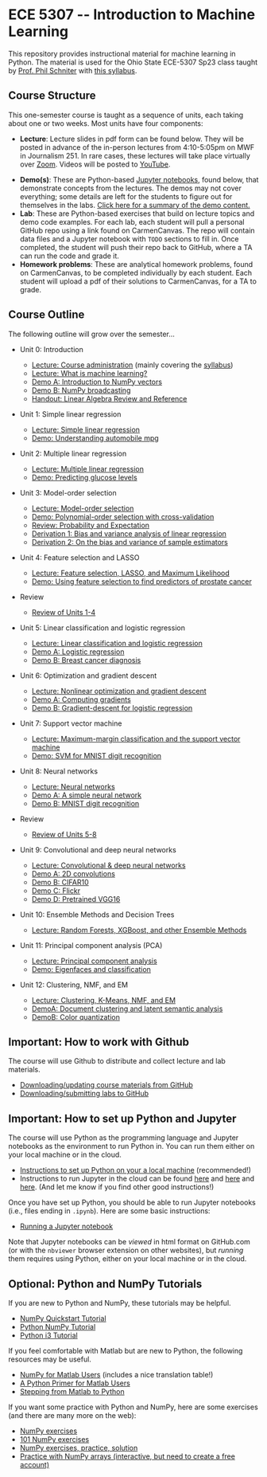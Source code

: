 # ECE 5307 -- Introduction to Machine Learning 

This repository provides instructional material for machine learning in Python.
The material is used for the Ohio State ECE-5307 Sp23 class taught by
[Prof. Phil Schniter](http://www2.ece.ohio-state.edu/~schniter/)
with [this syllabus](./Misc/ece5307_sp23_syllabus.pdf).

## Course Structure

This one-semester course is taught as a sequence of units, each taking about one or two weeks.
Most units have four components:
* **Lecture**:  Lecture slides in pdf form can be found below.  They will be posted in advance of the in-person lectures from 4:10-5:05pm on MWF in Journalism 251.  In rare cases, these lectures will take place virtually over [Zoom](https://osu.zoom.us/j/93008711267?pwd=MjRnTU9DSkVyUUl4ZzBueFNjTUtxZz09).  Videos will be posted to [YouTube](https://www.youtube.com/playlist?list=PLsN6ERo2QGXJwTlOJ8frNtwAWvVp63iys).
<!--live MWF 8-9am meetings at [https://osu.zoom.us/j/96981482662](https://osu.zoom.us/j/96981482662?pwd=WUFiZU1WdThndFNKazRyZ0dGWkQ4QT09). Links to past lecture videos will also be found below.--> 
* **Demo(s)**: These are Python-based [Jupyter notebooks](https://jupyter-notebook-beginner-guide.readthedocs.io/en/latest/what_is_jupyter.html), found below, that demonstrate concepts from the lectures.  The demos may not cover everything; some details are left for the students to figure out for themselves in the labs.  [Click here for a summary of the demo content.](./Misc/demos.md) 
* **Lab**:  These are Python-based exercises that build on lecture topics and demo code examples.  For each lab, each student will pull a personal GitHub repo using a link found on CarmenCanvas.  The repo will contain data files and a Jupyter notebook with `TODO` sections to fill in.  Once completed, the student will push their repo back to GitHub, where a TA can run the code and grade it.
* **Homework problems**:  These are analytical homework problems, found on CarmenCanvas, to be completed individually by each student.  Each student will upload a pdf of their solutions to CarmenCanvas, for a TA to grade.

## Course Outline
The following outline will grow over the semester...

* Unit 0:  Introduction
    * [Lecture:  Course administration](./Lectures/CourseAdmin.pdf) (mainly covering the [syllabus](./Misc/ece5307_sp23_syllabus.pdf))
    * [Lecture:  What is machine learning?](./Lectures/lect00_introML.pdf)
    * [Demo A:  Introduction to NumPy vectors](./Demos/demo00a_intro_vectors.ipynb)
    * [Demo B:  NumPy broadcasting](./Demos/demo00b_python_broadcasting.ipynb)
    * [Handout:  Linear Algebra Review and Reference](./Misc/cs229-linalg.pdf)

* Unit 1:  Simple linear regression
    * [Lecture:  Simple linear regression](./Lectures/lect01_SimpRegression.pdf)
    * [Demo:  Understanding automobile mpg](./Demos/demo01_auto_mpg.ipynb)

* Unit 2:  Multiple linear regression
    * [Lecture:  Multiple linear regression](./Lectures/lect02_MultLinRegression.pdf)
    * [Demo:  Predicting glucose levels](./Demos/demo02_diabetes.ipynb)

* Unit 3:  Model-order selection
    * [Lecture:  Model-order selection](./Lectures/lect03_ModelSelection.pdf)    
    * [Demo:  Polynomial-order selection with cross-validation](./Demos/demo03_polyfit.ipynb)
    * [Review:  Probability and Expectation](./Misc/expectation.pdf)
    * [Derivation 1:  Bias and variance analysis of linear regression](./Misc/bias_variance_for_linear_regression.pdf)
    * [Derivation 2:  On the bias and variance of sample estimators](./Misc/sample_estimators.pdf)

* Unit 4:  Feature selection and LASSO
    * [Lecture:  Feature selection, LASSO, and Maximum Likelihood](./Lectures/lect04_Lasso.pdf)         
    * [Demo:  Using feature selection to find predictors of prostate cancer](./Demos/demo04_prostate.ipynb) 

* Review 
    * [Review of Units 1-4](./Misc/midterm1_review.pdf)

* Unit 5:  Linear classification and logistic regression
    * [Lecture:  Linear classification and logistic regression](./Lectures/lect05_LogisticReg.pdf)
    * [Demo A:  Logistic regression](./Demos/demo05a_logistic_regression.ipynb)
    * [Demo B:  Breast cancer diagnosis](./Demos/demo05b_breast_cancer.ipynb)

* Unit 6:  Optimization and gradient descent
    * [Lecture:  Nonlinear optimization and gradient descent](./Lectures/lect06_Optim.pdf)
    * [Demo A:  Computing gradients](./Demos/demo06a_computing_gradients.ipynb)
    * [Demo B:  Gradient-descent for logistic regression](./Demos/demo06b_grad_descent.ipynb)

* Unit 7:  Support vector machine
    * [Lecture:  Maximum-margin classification and the support vector machine](./Lectures/lect07_svm.pdf)
    * [Demo:  SVM for MNIST digit recognition](./Demos/demo07_mnist_svm.ipynb)

* Unit 8:  Neural networks
    * [Lecture:  Neural networks](./Lectures/lect08_neural.pdf)
    * [Demo A:  A simple neural network](./Demos/demo08a_simple_neural.ipynb)
    * [Demo B:  MNIST digit recognition](./Demos/demo08b_mnist_neural.ipynb)

* Review 
    * [Review of Units 5-8](./Misc/midterm2_review.pdf)

* Unit 9:  Convolutional and deep neural networks
    * [Lecture:  Convolutional & deep neural networks](./Lectures/lect09_ConvNet.pdf)
    * [Demo A:  2D convolutions](./Demos/demo09a_cnn_convolutions.ipynb)
    * [Demo B:  CIFAR10](./Demos/demo09b_cnn_classifier.ipynb)
    * [Demo C:  Flickr](./Demos/demo09c_cnn_flickr.ipynb)
    * [Demo D:  Pretrained VGG16](./Demos/demo09d_cnn_vgg16.ipynb)

* Unit 10:  Ensemble Methods and Decision Trees 
    * [Lecture:  Random Forests, XGBoost, and other Ensemble Methods](./Lectures/lect10_ensemble.pdf)

* Unit 11:  Principal component analysis (PCA)
    * [Lecture:  Principal component analysis](./Lectures/lect11_pca.pdf)
    * [Demo:  Eigenfaces and classification](./Demos/demo11_eigenface_SVM.ipynb)

* Unit 12:  Clustering, NMF, and EM
    * [Lecture:  Clustering, K-Means, NMF, and EM](./Lectures/lect12_clustering.pdf)
    * [DemoA:  Document clustering and latent semantic analysis](./Demos/demo12a_cluster_doc.ipynb)
    * [DemoB:  Color quantization](./Demos/demo12b_cluster_color.ipynb)

<!--
![#f03c15](https://via.placeholder.com/15/f03c15/000000?text=+) 
-->

## Important: How to work with Github

The course will use Github to distribute and collect lecture and lab materials.  
* [Downloading/updating course materials from GitHub](./Basics/github.md)
* [Downloading/submitting labs to GitHub](./Basics/github_labs.md)

<!--
* [Instructions to Fork the GitRepository and Make your own update and send pull request](https://github.com/ishjain/learnGithub/blob/master/updateMLrepo.md) 
-->

## Important: How to set up Python and Jupyter

The course will use Python as the programming language and Jupyter notebooks as the environment to run Python in.
You can run them either on your local machine or in the cloud.
<!--
[Amazon web services (AWS)](https://aws.amazon.com),
[Google cloud platform (GCP)](http://cloud.google.com), or
[Microsoft azure](https://azure.microsoft.com).
* [Set up a virtual machine in Google Cloud Platform (GCP)](./GCP/getting_started.md)
-->
* [Instructions to set up Python on your a local machine](./Basics/setup.md) (recommended!)
* Instructions to run Jupyter in the cloud can be found
  [here](https://www.dataschool.io/cloud-services-for-jupyter-notebook/) 
  and
  [here](https://towardsdatascience.com/how-to-run-jupyter-notebooks-in-the-cloud-6ba14ca164da) 
  and
  [here](https://www.exxactcorp.com/blog/Deep-Learning/the-4-best-jupyter-notebook-environments-for-deep-learning).
  (And let me know if you find other good instructions!)

Once you have set up Python, you should be able to run Jupyter notebooks (i.e., files ending in `.ipynb`).  Here are some basic instructions:
* [Running a Jupyter notebook](./Basics/jupyter.md) 

Note that Jupyter notebooks can be _viewed_ in html format on GitHub.com (or with the `nbviewer` browser extension on other websites), but _running_ them requires using Python, either on your local machine or in the cloud. 

<!--
* [Set up a virtual machine in Google Cloud Platform with Docker](./GCP/docker.md)
* [Basics of Python and Its Application for Image Processing through OpenCV](./Basics/PythonTutorial_ACK.pdf)
    * [Example codes and images](./Basics/PythonSampleCodes.zip)
-->

## Optional: Python and NumPy Tutorials

If you are new to Python and NumPy, these tutorials may be helpful.

* [NumPy Quickstart Tutorial](https://docs.scipy.org/doc/numpy/user/quickstart.html)
* [Python NumPy Tutorial](http://cs231n.github.io/python-numpy-tutorial/)
* [Python i3 Tutorial](https://docs.python.org/3/tutorial/)

If you feel comfortable with Matlab but are new to Python, the following resources may be useful.
* [NumPy for Matlab Users](https://docs.scipy.org/doc/numpy/user/numpy-for-matlab-users.html) (includes a nice translation table!)
* [A Python Primer for Matlab Users](https://bastibe.de/2013-01-20-a-python-primer-for-matlab-users.html) 
* [Stepping from Matlab to Python](https://stsievert.com/blog/2015/09/01/matlab-to-python/)

If you want some practice with Python and NumPy, here are some exercises (and there are many more on the web):

* [NumPy exercises](https://www.practicaldatascience.org/html/exercises/Exercise_numpy.html)
* [101 NumPy exercises](https://www.machinelearningplus.com/python/101-numpy-exercises-python/)
* [NumPy exercises, practice, solution](https://www.w3resource.com/python-exercises/numpy/index.php)
* [Practice with NumPy arrays (interactive, but need to create a free account)](https://campus.datacamp.com/courses/writing-efficient-python-code/foundations-for-efficiencies?ex=10)
